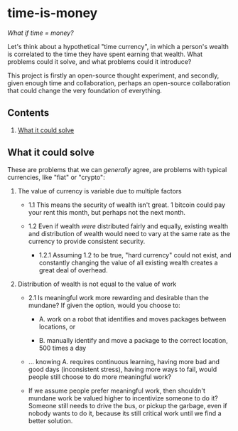 # time-is-money
*What if time = money?*

Let's think about a hypothetical "time currency", in which a person's wealth is correlated to the time they have spent earning that wealth. What problems could it solve, and what problems could it introduce?

This project is firstly an open-source thought experiment, and secondly, given enough time and collaboration, perhaps an open-source collaboration that could change the very foundation of everything.

## Contents

1. [What it could solve](#what-it-could-solve)

## What it could solve

These are problems that we can *generally* agree, are problems with typical currencies, like "fiat" or "crypto":

1. The value of currency is variable due to multiple factors
  
    - 1.1 This means the security of wealth isn't great. 1 bitcoin could pay your rent this month, but perhaps not the next month.
  
    - 1.2 Even if wealth *were* distributed fairly and equally, existing wealth and distribution of wealth would need to vary at the same rate as the currency to provide consistent security.
    
      - 1.2.1 Assuming 1.2 to be true, "hard currency" could not exist, and constantly changing the value of all existing wealth creates a great deal of overhead.

2. Distribution of wealth is not equal to the value of work
    
    - 2.1 Is meaningful work more rewarding and desirable than the mundane? If given the option, would you choose to: 
      
      - A. work on a robot that identifies and moves packages between locations, or
      
      - B. manually identify and move a package to the correct location, 500 times a day
      
    - ... knowing A. requires continuous learning, having more bad and good days (inconsistent stress), having more ways to fail, would people still choose to do more meaningful work? 
    
    - If we assume people prefer meaningful work, then shouldn't mundane work be valued higher to incentivize someone to do it? Someone still needs to drive the bus, or pickup the garbage, even if nobody wants to do it, because its still critical work until we find a better solution.
